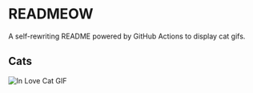 # READMEOW

A self-rewriting README powered by GitHub Actions to display cat gifs.

## Cats

![In Love Cat GIF](https://media1.giphy.com/media/v1.Y2lkPTlhY2QwMmRhZ3BxMDI4djg5bnlpM3RwbWJvYzZoYmliMHB2cnJlODl5dWZrcXg0biZlcD12MV9naWZzX3NlYXJjaCZjdD1n/MDJ9IbxxvDUQM/200.gif)
